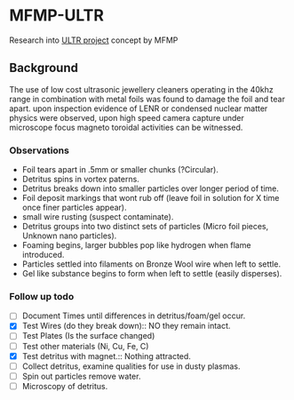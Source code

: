 # MFMP-ULTR
Research into [ULTR project](http://www.quantumheat.org/index.php/en/home/mfmp-blog/552-ultr-affordable-ultrasonic-driven-transmutation) concept by MFMP

## Background
The use of low cost ultrasonic jewellery cleaners operating in the 40khz range in combination with metal foils was found to damage the foil and tear apart. upon inspection evidence of LENR or condensed nuclear matter physics were observed, upon high speed camera capture under microscope focus magneto toroidal activities can be witnessed.

### Observations

- Foil tears apart in .5mm or smaller chunks (?Circular).
- Detritus spins in vortex paterns.
- Detritus breaks down into smaller particles over longer period of time.
- Foil deposit markings that wont rub off (leave foil in solution for X time once finer particles appear).
- small wire rusting (suspect contaminate).
- Detritus groups into two distinct sets of particles (Micro foil pieces, Unknown nano particles).
- Foaming begins, larger bubbles pop like hydrogen when flame introduced.
- Particles settled into filaments on Bronze Wool wire when left to settle.
- Gel like substance begins to form when left to settle (easily disperses).


### Follow up todo

- [ ] Document Times until differences in detritus/foam/gel occur.
- [x] Test Wires (do they break down):: NO they remain intact.
- [ ] Test Plates (Is the surface changed)
- [ ] Test other materials (Ni, Cu, Fe, C)
- [x] Test detritus with magnet.:: Nothing attracted.
- [ ] Collect detritus, examine qualities for use in dusty plasmas.
- [ ] Spin out particles remove water.
- [ ] Microscopy of detritus.
